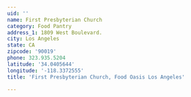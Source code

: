 ```yaml
---
uid: ''
name: First Presbyterian Church
category: Food Pantry
address_1: 1809 West Boulevard.
city: Los Angeles
state: CA
zipcode: '90019'
phone: 323.935.5204
latitude: '34.0405644'
longitude: '-118.3372555'
title: 'First Presbyterian Church, Food Oasis Los Angeles'

---
```

